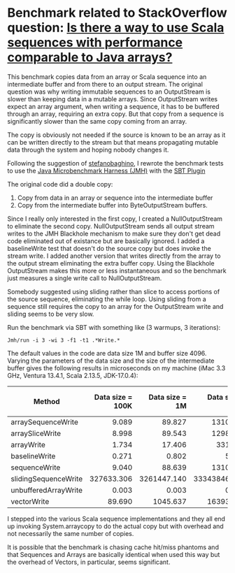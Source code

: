 # Benchmark related to StackOverflow question: [Is there a way to use Scala sequences with performance comparable to Java arrays?](https://github.com/jlgula/Benchmark/new/main?readme=1)

This benchmark copies data from an array or Scala sequence into an intermediate buffer
and from there to an output stream. The original question was why writing immutable sequences
to an OutputStream is slower than keeping data in a mutable arrays. Since OutputStream
writes expect an array argument, when writing a sequence, it has to be buffered through
an array, requiring an extra copy. But that copy from a sequence is significantly slower than the same
copy coming from an array. 

The copy is obviously not needed if the source is known to
be an array as it can be written directly to the stream but that means propagating mutable
data through the system and hoping nobody changes it.

Following the suggestion of [stefanobaghino](https://stackoverflow.com/users/3314107/stefanobaghino), I rewrote the benchmark tests to use the
[Java Microbenchmark Harness (JMH)](https://github.com/openjdk/jmh) with the [SBT Plugin](https://github.com/sbt/sbt-jmh)

The original code did a double copy:
1) Copy from data in an array or sequence into the intermediate buffer
2) Copy from the intermediate buffer into ByteOutputStream buffers.

Since I really only interested in the first copy,
I created a NullOutputStream to eliminate the second copy. NullOutputStream sends 
all output stream writes to the JMH Blackhole mechanism
to make sure they don't get dead code eliminated out of existance but are basically ignored.
I added a baselineWrite test that doesn't do the source copy but does invoke the stream write.
I added another version that writes directly from the array to the output stream
eliminating the extra buffer copy. Using the Blackhole OutputStream makes this
more or less instantaneous and so the benchmark just measures a single write call to
NullOutputStream.

Somebody suggested using sliding rather than slice to access portions of the source
sequence, eliminating the while loop. Using sliding from a sequence still requires the copy to an array for the OutputStream write
and sliding seems to be very slow.

Run the benchmark via SBT with something like (3 warmups, 3 iterations):
```agsl
Jmh/run -i 3 -wi 3 -f1 -t1 .*Write.*
```

The default values in the code are data size 1M and buffer size 4096. Varying the parameters of the data size and the size of the intermediate buffer gives the following results
in microseconds on my machine (iMac 3.3 GHz, Ventura 13.4.1, Scala 2.13.5, JDK-17.0.4):

| Method             | Data size = 100K | Data size = 1M | Data size = 10M | Data size 1M = bufferSize |
|--------------------|---------------:|---------------:|----------------:|--------------------------:|
| arraySequenceWrite |  9.089          | 89.827          | 1310.868          |                    71.738 |
| arraySliceWrite    | 8.998        | 89.543        | 1298.947        |                   147.759 |
| arrayWrite         | 1.734         | 17.406         | 331.405         |                    72.471 |
| baselineWrite      | 0.271          | 0.802          | 5.894           |                    36.397 |
| sequenceWrite      | 9.040          | 88.639          | 1310.345          |                    71.612 |
| slidingSequenceWrite        | 327633.306          | 3261447.140          | 33343846.372          |                  8740.842 |
| unbufferedArrayWrite        | 0.003          | 0.003          | 0.003          |             0.003 |
| vectorWrite        | 89.690          | 1045.637          | 16393.666          |                  1208.015 |


I stepped into the various Scala sequence implementations and they all end up invoking System.arraycopy
to do the actual copy but with overhead and not necessarily the same number of copies.

It is possible that the benchmark is chasing cache hit/miss phantoms and that
Sequences and Arrays are basically identical when used this way but the overhead
of Vectors, in particular, seems significant.
